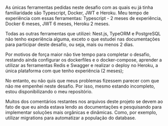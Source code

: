 As únicas ferramentas pedidas neste desafio com as quais eu já tinha familiaridade são Typescript, Docker, JWT e Heroku.
Meu tempo de experiência com essas ferramentas:
Typescript - 2 meses de experiência,
Docker 6 meses,
JWT 6 meses,
Heroku 2 meses.

Todas as outras ferramentas que utilizei: Nest.js, TypeORM e PostgreSQL não tenho experiência alguma, exceto o que estudei nas documentações para participar deste desafio, ou seja, mais ou menos 2 dias.

Por motivos de força maior não tive tempo para completar o desafio, restando ainda configurar os dockerfiles e o docker-compose, aprender a utilizar as ferramentas Redis e Swagger e realizar o deploy no Heroku, a única plataforma com que tenho experiência (2 meses);

No entanto, eu não quis que meus problemas fizessem parecer com que não me empenhei neste desafio. Por isso, mesmo estando incompleto, estou disponibilizando o meu repositório.

Muitos dos comentários restantes nos arquivos deste projeto se devem ao fato de que eu ainda estava lendo as documentações e pesquisando para implementar soluções mais orgânicas e dinâmicas. Como, por exemplo, utilizar migrations para automatizar a população do database.

